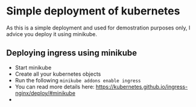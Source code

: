 # Simple deployment of kubernetes


As this is a simple deployment and used for demostration purposes only, I advice you deploy it using minikube.


## Deploying ingress using minikube
- Start minikube
- Create all your kubernetes objects
- Run the following `minikube addons enable ingress`
- You can read more details here: https://kubernetes.github.io/ingress-nginx/deploy/#minikube
- 
